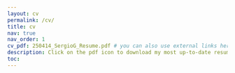 ```yaml
---
layout: cv
permalink: /cv/
title: cv
nav: true
nav_order: 1
cv_pdf: 250414_SergioG_Resume.pdf # you can also use external links here
description: Click on the pdf icon to download my most up-to-date resume.  # This is a description of the page. You can modify it in '_pages/cv.md'. You can also change or remove the top pdf download button. added by segamej: see https://github.com/alshedivat/al-folio/discussions/806 for future reference 
toc:
---
```

